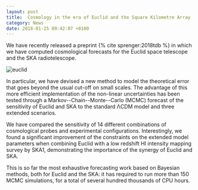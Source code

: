 ```yaml
---
layout: post
title:  Cosmology in the era of Euclid and the Square Kilometre Array
category: News
date: 2018-01-25 09:42:07 +0100
---
```


We have recently released a preprint {% cite sprenger:2018tdb %}
in which we have computed cosmological forecasts for the Euclid space telescope and the SKA radiotelescope.

![euclid]({{site.baseurl}}/assets/images/outreach/Euclid_SKA.png)

In particular, we have devised a new method to model the theoretical
error that goes beyond the usual cut-off on small scales. The
advantage of this more efficient implementation of the non-linear
uncertainties has been tested through a Markov--Chain--Monte--Carlo
(MCMC) forecast of the sensitivity of Euclid and SKA to the standard
ΛCDM model and three extended scenarios.

We have compared the sensitivity of 14 different combinations of
cosmological probes and experimental configurations.  Interestingly,
we found a significant improvement of the constraints on the extended
model parameters when combining Euclid with a low redshift HI
intensity mapping survey by SKA1, demonstrating the importance of the
synergy of Euclid and SKA.

This is so far the most exhaustive forecasting work based on Bayesian
methods, both for Euclid and the SKA: it has required to run more than
150 MCMC simulations, for a total of several hundred thousands of CPU
hours.


